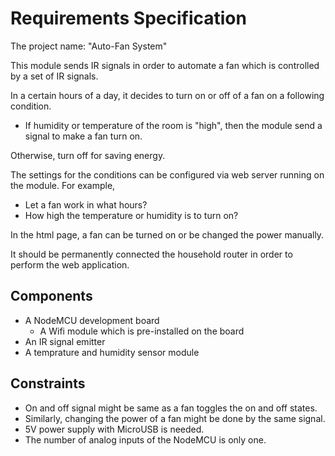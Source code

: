 # Requirements Specification
The project name: "Auto-Fan System"

This module sends IR signals in order to automate a fan which is controlled by a set of IR signals.

In a certain hours of a day, it decides to turn on or off of a fan on a following condition.

 - If humidity or temperature of the room is "high", then the module send a signal to make a fan turn on.

Otherwise, turn off for saving energy.

 
The settings for the conditions can be configured via web server running on the module. For example,

 - Let a fan work in what hours?
 - How high the temperature or humidity is to turn on?
 
In the html page, a fan can be turned on or be changed the power manually.

It should be permanently connected the household router in order to perform the web application.

## Components
 - A NodeMCU development board
    - A Wifi module which is pre-installed on the board
 - An IR signal emitter
 - A temprature and humidity sensor module

## Constraints
 - On and off signal might be same as a fan toggles the on and off states.
 - Similarly, changing the power of a fan might be done by the same signal.
 - 5V power supply with MicroUSB is needed.
 - The number of analog inputs of the NodeMCU is only one.
